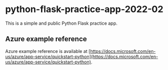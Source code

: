 # python-flask-practice-app-2022-02
This is a simple and public Python Flask practice app.

## Azure example reference

Azure example reference is available at [https://docs.microsoft.com/en-us/azure/app-service/quickstart-python](https://docs.microsoft.com/en-us/azure/app-service/quickstart-python).